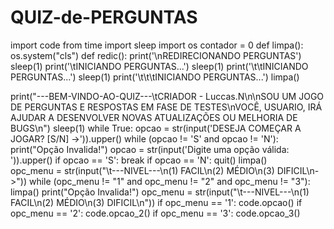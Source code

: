 # QUIZ-de-PERGUNTAS
import code
from time import sleep
import os
contador = 0
def limpa():
    os.system("cls")
def redic():
	print('\nREDIRECIONANDO PERGUNTAS')
	sleep(1)
	print('\tINICIANDO PERGUNTAS...')
	sleep(1)
	print('\t\tINICIANDO PERGUNTAS...')
	sleep(1)
	print('\t\t\tINICIANDO PERGUNTAS...')
	limpa()
	

print("---BEM-VINDO-AO-QUIZ---\tCRIADOR - Luccas.N\n\nSOU UM JOGO DE PERGUNTAS E RESPOSTAS EM FASE DE TESTES\nVOCÊ, USUARIO, IRÁ AJUDAR A DESENVOLVER NOVAS ATUALIZAÇÕES OU MELHORIA DE BUGS\n")
sleep(1)
while True:
    opcao = str(input('DESEJA COMEÇAR A JOGAR? [S/N] ->')).upper()
    while (opcao != 'S' and opcao != 'N'):
        print("Opção Invalida!")
        opcao = str(input('Digite uma opção válida: ')).upper()
        if opcao == 'S':
            break
    if opcao == 'N':
        quit()
    limpa()    
    opc_menu = str(input("\t---NIVEL---\n(1) FACIL\n(2) MÉDIO\n(3) DIFICIL\n->"))
    while (opc_menu != "1" and opc_menu != "2" and opc_menu != "3"):
	    limpa()
	    print("Opção Invalida!")
	    opc_menu = str(input("\t---NIVEL---\n(1) FACIL\n(2) MÉDIO\n(3) DIFICIL\n")) 
    if opc_menu == '1':
        code.opcao()
    if opc_menu == '2':
        code.opcao_2()
    if opc_menu == '3':
        code.opcao_3()
    
        
